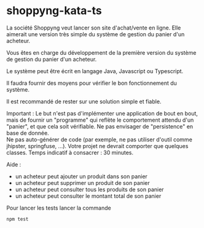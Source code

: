 # shoppyng-kata-ts

La société Shoppyng veut lancer son site d'achat/vente en ligne. 
Elle aimerait une version très simple du système de gestion du panier d'un acheteur. 

Vous êtes en charge du développement de la première version du système de gestion du panier d'un acheteur. 

Le système peut être écrit en langage Java, Javascript ou Typescript.

Il faudra fournir des moyens pour vérifier le bon fonctionnement du système. 

Il est recommandé de rester sur une solution simple et fiable. 

Important : Le but n'est pas d'implémenter une application de bout en bout, mais de fournir un "programme" qui reflète le comportement attendu d'un "panier", et que cela soit vérifiable. 
Ne pas envisager de "persistence" en base de donnée.  
Ne pas auto-générer de code (par exemple, ne pas utiliser d'outil comme jhipster, springfuse, ...). 
Votre projet ne devrait comporter que quelques classes.  Temps indicatif à consacrer : 30 minutes.  

Aide :  
- un acheteur peut ajouter un produit dans son panier 
- un acheteur peut supprimer un produit de son panier 
- un acheteur peut consulter tous les produits de son panier 
- un acheteur peut consulter le montant total de son panier

Pour lancer les tests lancer la commande 

```javascript
npm test
```
